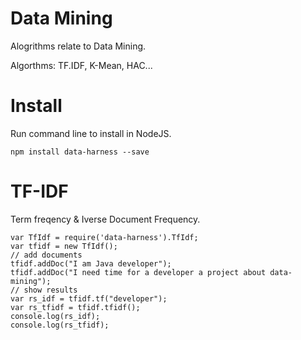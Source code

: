 # Data Mining
Alogrithms relate to Data Mining.

Algorthms: TF.IDF, K-Mean, HAC...

# Install
Run command line to install in NodeJS.
```
npm install data-harness --save
```
# TF-IDF
Term freqency & Iverse Document Frequency.
```
var TfIdf = require('data-harness').TfIdf;
var tfidf = new TfIdf();
// add documents
tfidf.addDoc("I am Java developer");
tfidf.addDoc("I need time for a developer a project about data-mining");
// show results
var rs_idf = tfidf.tf("developer");
var rs_tfidf = tfidf.tfidf();
console.log(rs_idf);
console.log(rs_tfidf);
```
